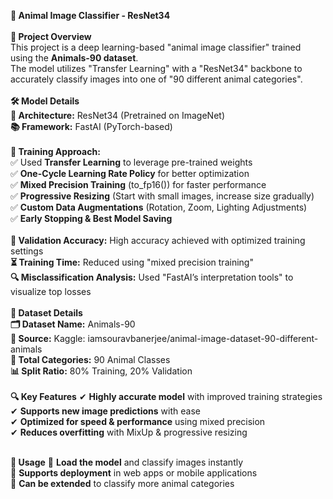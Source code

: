 **🐾 Animal Image Classifier - ResNet34**<br><br>
**📌 Project Overview**<br>
This project is a deep learning-based "animal image classifier" trained using the **Animals-90 dataset**. <br>
The model utilizes "Transfer Learning" with a "ResNet34" backbone to accurately classify images into one of "90 different animal categories". <br>
<br>
**🛠 Model Details**<br>
**🧠 Architecture:** ResNet34 (Pretrained on ImageNet) <br>
**📚 Framework:** FastAI (PyTorch-based) <br><br>
**📝 Training Approach:** <br>
✅ Used **Transfer Learning** to leverage pre-trained weights <br>
✅ **One-Cycle Learning Rate Policy** for better optimization <br>
✅ **Mixed Precision Training** (to_fp16()) for faster performance <br>
✅ **Progressive Resizing** (Start with small images, increase size gradually) <br>
✅ **Custom Data Augmentations** (Rotation, Zoom, Lighting Adjustments) <br>
✅ **Early Stopping & Best Model Saving** <br><br>
**🎯 Validation Accuracy:** High accuracy achieved with optimized training settings <br>
**⏳ Training Time:** Reduced using "mixed precision training" <br>
**🔍 Misclassification Analysis:** Used "FastAI’s interpretation tools" to visualize top losses <br><br>
**📂 Dataset Details**<br>
**🗂 Dataset Name:** Animals-90 <br>
**📌 Source:** Kaggle: iamsouravbanerjee/animal-image-dataset-90-different-animals <br>
**📑 Total Categories:** 90 Animal Classes <br>
**📊 Split Ratio:** 80% Training, 20% Validation <br><br>
**🔍 Key Features**
✔ **Highly accurate model** with improved training strategies <br>
✔ **Supports new image predictions** with ease <br>
✔ **Optimized for speed & performance** using mixed precision <br>
✔ **Reduces overfitting** with MixUp & progressive resizing <br><br>

**🚀 Usage**
📌 **Load the model** and classify images instantly <br>
📌 **Supports deployment** in web apps or mobile applications <br>
📌 **Can be extended** to classify more animal categories <br>
